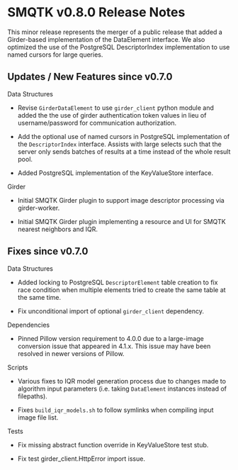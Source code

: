 SMQTK v0.8.0 Release Notes
===========================

This minor release represents the merger of a public release that added a
Girder-based implementation of the DataElement interface.  We also optimized the
use of the PostgreSQL DescriptorIndex implementation to use named cursors for
large queries.


Updates / New Features since v0.7.0
-----------------------------------

Data Structures

* Revise `GirderDataElement` to use `girder_client` python module and added the
  the use of girder authentication token values in lieu of username/password
  for communication authorization.

* Add the optional use of named cursors in PostgreSQL implementation of the
  `DescriptorIndex` interface.  Assists with large selects such that the server
  only sends batches of results at a time instead of the whole result pool.

* Added PostgreSQL implementation of the KeyValueStore interface.

Girder

* Initial SMQTK Girder plugin to support image descriptor processing via
  girder-worker.

* Initial SMQTK Girder plugin implementing a resource and UI for SMQTK nearest
  neighbors and IQR.


Fixes since v0.7.0
------------------

Data Structures

* Added locking to PostgreSQL `DescriptorElement` table creation to fix race
  condition when multiple elements tried to create the same table at the same
  time.

* Fix unconditional import of optional `girder_client` dependency.

Dependencies

* Pinned Pillow version requirement to 4.0.0 due to a large-image conversion
  issue that appeared in 4.1.x.  This issue may have been resolved in newer
  versions of Pillow.

Scripts

* Various fixes to IQR model generation process due to changes made to
  algorithm input parameters (i.e. taking `DataElement` instances instead of
  filepaths).

* Fixes `build_iqr_models.sh` to follow symlinks when compiling input image
  file list.

Tests

* Fix missing abstract function override in KeyValueStore test stub.

* Fix test girder_client.HttpError import issue.
